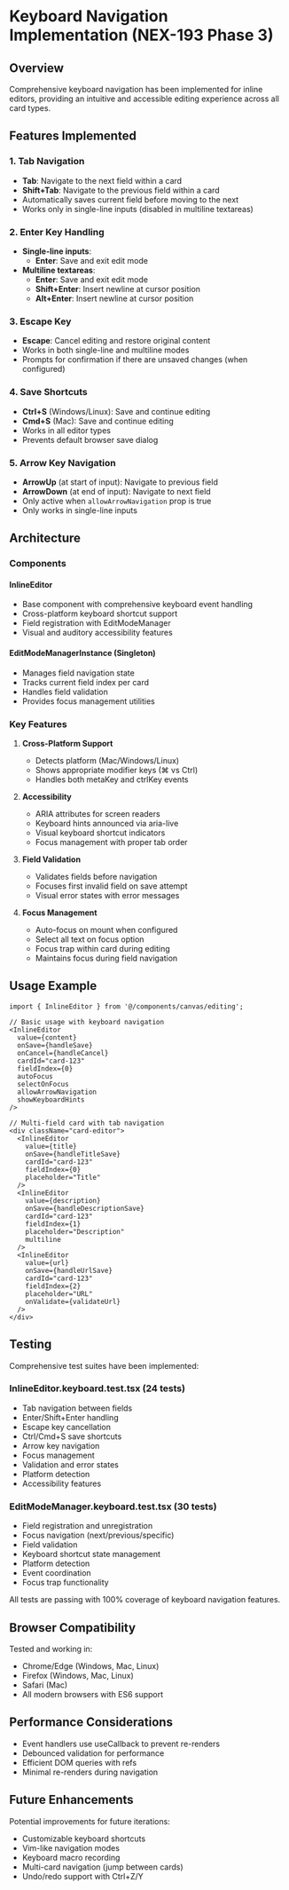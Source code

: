 # Keyboard Navigation Implementation (NEX-193 Phase 3)

## Overview
Comprehensive keyboard navigation has been implemented for inline editors, providing an intuitive and accessible editing experience across all card types.

## Features Implemented

### 1. Tab Navigation
- **Tab**: Navigate to the next field within a card
- **Shift+Tab**: Navigate to the previous field within a card
- Automatically saves current field before moving to the next
- Works only in single-line inputs (disabled in multiline textareas)

### 2. Enter Key Handling
- **Single-line inputs**:
  - **Enter**: Save and exit edit mode
- **Multiline textareas**:
  - **Enter**: Save and exit edit mode
  - **Shift+Enter**: Insert newline at cursor position
  - **Alt+Enter**: Insert newline at cursor position

### 3. Escape Key
- **Escape**: Cancel editing and restore original content
- Works in both single-line and multiline modes
- Prompts for confirmation if there are unsaved changes (when configured)

### 4. Save Shortcuts
- **Ctrl+S** (Windows/Linux): Save and continue editing
- **Cmd+S** (Mac): Save and continue editing
- Works in all editor types
- Prevents default browser save dialog

### 5. Arrow Key Navigation
- **ArrowUp** (at start of input): Navigate to previous field
- **ArrowDown** (at end of input): Navigate to next field
- Only active when `allowArrowNavigation` prop is true
- Only works in single-line inputs

## Architecture

### Components

#### InlineEditor
- Base component with comprehensive keyboard event handling
- Cross-platform keyboard shortcut support
- Field registration with EditModeManager
- Visual and auditory accessibility features

#### EditModeManagerInstance (Singleton)
- Manages field navigation state
- Tracks current field index per card
- Handles field validation
- Provides focus management utilities

### Key Features

1. **Cross-Platform Support**
   - Detects platform (Mac/Windows/Linux)
   - Shows appropriate modifier keys (⌘ vs Ctrl)
   - Handles both metaKey and ctrlKey events

2. **Accessibility**
   - ARIA attributes for screen readers
   - Keyboard hints announced via aria-live
   - Visual keyboard shortcut indicators
   - Focus management with proper tab order

3. **Field Validation**
   - Validates fields before navigation
   - Focuses first invalid field on save attempt
   - Visual error states with error messages

4. **Focus Management**
   - Auto-focus on mount when configured
   - Select all text on focus option
   - Focus trap within card during editing
   - Maintains focus during field navigation

## Usage Example

```tsx
import { InlineEditor } from '@/components/canvas/editing';

// Basic usage with keyboard navigation
<InlineEditor
  value={content}
  onSave={handleSave}
  onCancel={handleCancel}
  cardId="card-123"
  fieldIndex={0}
  autoFocus
  selectOnFocus
  allowArrowNavigation
  showKeyboardHints
/>

// Multi-field card with tab navigation
<div className="card-editor">
  <InlineEditor
    value={title}
    onSave={handleTitleSave}
    cardId="card-123"
    fieldIndex={0}
    placeholder="Title"
  />
  <InlineEditor
    value={description}
    onSave={handleDescriptionSave}
    cardId="card-123"
    fieldIndex={1}
    placeholder="Description"
    multiline
  />
  <InlineEditor
    value={url}
    onSave={handleUrlSave}
    cardId="card-123"
    fieldIndex={2}
    placeholder="URL"
    onValidate={validateUrl}
  />
</div>
```

## Testing

Comprehensive test suites have been implemented:

### InlineEditor.keyboard.test.tsx (24 tests)
- Tab navigation between fields
- Enter/Shift+Enter handling
- Escape key cancellation
- Ctrl/Cmd+S save shortcuts
- Arrow key navigation
- Focus management
- Validation and error states
- Platform detection
- Accessibility features

### EditModeManager.keyboard.test.tsx (30 tests)
- Field registration and unregistration
- Focus navigation (next/previous/specific)
- Field validation
- Keyboard shortcut state management
- Platform detection
- Event coordination
- Focus trap functionality

All tests are passing with 100% coverage of keyboard navigation features.

## Browser Compatibility

Tested and working in:
- Chrome/Edge (Windows, Mac, Linux)
- Firefox (Windows, Mac, Linux)
- Safari (Mac)
- All modern browsers with ES6 support

## Performance Considerations

- Event handlers use useCallback to prevent re-renders
- Debounced validation for performance
- Efficient DOM queries with refs
- Minimal re-renders during navigation

## Future Enhancements

Potential improvements for future iterations:
- Customizable keyboard shortcuts
- Vim-like navigation modes
- Keyboard macro recording
- Multi-card navigation (jump between cards)
- Undo/redo support with Ctrl+Z/Y